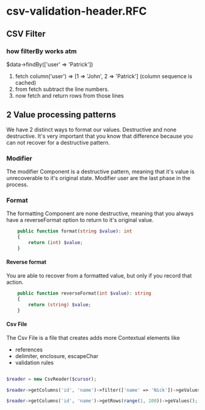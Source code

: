 # csv-validation-header.RFC


## CSV Filter

### how filterBy works atm

$data->findBy(['user' => 'Patrick'])

1. fetch column('user') => [1 => 'John', 2 => 'Patrick'] (column sequence is cached)
2. from fetch subtract the line numbers.
3. now fetch and return rows from those lines

## 2 Value processing patterns
We have 2 distinct ways to format our values. Destructive and none destructive.
It's very important that you know that difference because you can not recover for a destructive pattern.

### Modifier
The modifier Component is a destructive pattern, meaning that it's value is unrecoverable to it's original state.
Modifier user are the last phase in the process. 

### Format
The formatting Component are none destructive, meaning that you always have a reverseFormat option to return to it's original value.

```php
    public function format(string $value): int
    {
        return (int) $value;
    }
```

#### Reverse format
You are able to recover from a formatted value, but only if you record that action.

```php
    public function reverseFormat(int $value): string
    {
        return (string) $value;
    }
```

#### Csv File
The Csv File is a file that creates adds more Contextual elements like 
- references
- delimiter, enclosure, escapeChar
- validation rules

```php

$reader = new CsvReader($cursor);

$reader->getColumns('id', 'name')->filter(['name' => 'Nick'])->geValues();

$reader->getColumns('id', 'name')->getRows(range(1, 100))->geValues();

```
